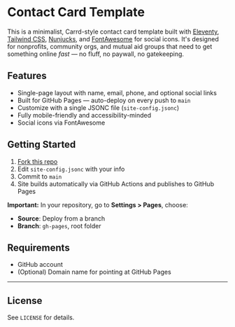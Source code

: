 # Contact Card Template

This is a minimalist, Carrd-style contact card template built with [Eleventy](https://www.11ty.dev/), [Tailwind CSS](https://tailwindcss.com/), [Nunjucks](https://mozilla.github.io/nunjucks/), and [FontAwesome](https://fontawesome.com/) for social icons. It's designed for nonprofits, community orgs, and mutual aid groups that need to get something online *fast* — no fluff, no paywall, no gatekeeping.

## Features
- Single-page layout with name, email, phone, and optional social links
- Built for GitHub Pages — auto-deploy on every push to `main`
- Customize with a single JSONC file (`site-config.jsonc`)
- Fully mobile-friendly and accessibility-minded
- Social icons via FontAwesome

## Getting Started
1. [Fork this repo](https://github.com/YOUR-ORG/contact-card-template)
2. Edit `site-config.jsonc` with your info
3. Commit to `main`
4. Site builds automatically via GitHub Actions and publishes to GitHub Pages

**Important:** In your repository, go to **Settings > Pages**, choose:
- **Source**: Deploy from a branch
- **Branch**: `gh-pages`, root folder

## Requirements
- GitHub account
- (Optional) Domain name for pointing at GitHub Pages

---

## License
See `LICENSE` for details.
